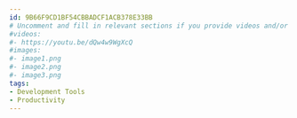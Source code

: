 ```yaml
---
id: 9B66F9CD1BF54CBBADCF1ACB378E33BB
# Uncomment and fill in relevant sections if you provide videos and/or images
#videos:
#- https://youtu.be/dQw4w9WgXcQ
#images:
#- image1.png
#- image2.png
#- image3.png
tags:
- Development Tools
- Productivity
---
```

